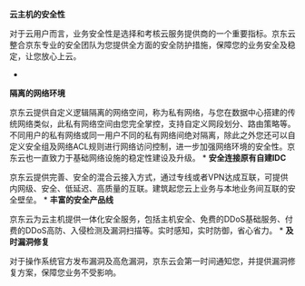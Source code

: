 **云主机的安全性**

对于云用户而言，业务安全性是选择和考核云服务提供商的一个重要指标。京东云整合京东专业的安全团队为您提供全方面的安全防护措施，保障您的业务安全及稳定，让您放心上云。

* 
**隔离的网络环境**

京东云提供自定义逻辑隔离的网络空间，称为私有网络，与您在数据中心搭建的传统网络类似，此私有网络空间由您完全掌控，支持自定义网段划分、路由策略等。不同用户的私有网络或同一用户不同的私有网络间绝对隔离，除此之外您还可以自定义安全组及网络ACL规则进行网络访问控制，进一步加强网络环境的安全性。京东云也一直致力于基础网络设施的稳定性建设及升级。
* 
**安全连接原有自建IDC**

京东云提供完善、安全的混合云接入方式，通过专线或者VPN达成互联，可提供内网级、安全、低延迟、高质量的互联。建筑起您云上业务与本地业务间互联的安全壁垒。
* 
**丰富的安全产品线**

京东云为云主机提供一体化安全服务，包括主机安全、免费的DDoS基础服务、付费的DDoS高防、入侵检测及漏洞扫描等。实时感知，实时防御，省心省力。
* 
**及时漏洞修复**

对于操作系统官方发布漏洞及高危漏洞，京东云会第一时间通知您，并提供漏洞修复方案，保障您业务不受影响。